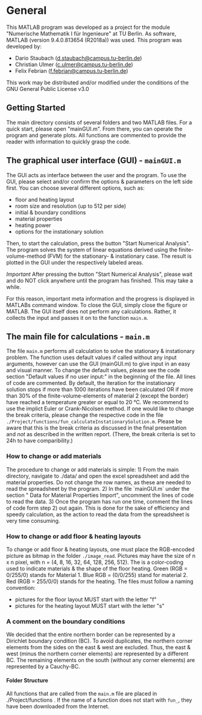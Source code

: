 # General
This MATLAB program was developed as a project for the module "Numerische Mathematik I für Ingenieure" at TU Berlin. As software, MATLAB (version 9.4.0.813654 (R2018a)) was used.
This program was developed by:
* Dario Staubach (d.staubach@campus.tu-berlin.de)
* Christian Ulmer (c.ulmer@campus.tu-berlin.de)
* Felix Febrian (f.febrian@campus.tu-berlin.de)

This work may be distributed and/or modified under the conditions of the  GNU General Public License v3.0

## Getting Started
The main directory consists of several folders and two MATLAB files. For a quick start, please open "mainGUI.m". From there, you can operate the program and generate plots. All functions are commented to provide the reader with information to quickly grasp the code.

## The graphical user interface (GUI) - `mainGUI.m`
The GUI acts as interface between the user and the program. To use the GUI, please select and/or confirm the options & parameters on the left side first. You can choose several different options, such as:

* floor and heating layout
* room size and resolution (up to 512 per side)
* initial & boundary conditions
* material properties
* heating power
* options for the instationary solution

Then, to start the calculation, press the button "Start Numerical Analysis". The program solves the system of linear equations derived using the finite-volume-method (FVM) for the stationary- & instationary case. The result is plotted in the GUI under the respectively labeled areas. 

*Important* After pressing the button "Start Numerical Analysis", please wait and do NOT click anywhere until the program has finished. This may take a while.

For this reason, important meta information and the progress is displayed in MATLABs command window. To close the GUI, simply close the figure or MATLAB.
The GUI itself does not perform any calculations. Rather, it collects the input and passes it on to the function `main.m`. 

## The main file for calculations - `main.m`
The file `main.m` performs all calculation to solve the stationary & instationary problem. The function uses default values if called without any input arguments, however can use the GUI (mainGUI.m) to give input in an easy and visual manner. 
To change the default values, please see the code section "Default values if no user input:" in the beginning of the file. All lines of code are commented.
By default, the iteration for the instationary solution stops if more than 1000 iterations have been calculated OR if more than 30% of the finite-volume-elements of material 2 (except the border) have reached a temperature greater or equal to 20 °C. We recommend to use the implict Euler or Crank-Nicolsen method. If one would like to change the break criteria, please change the respective code in the file `./Project/functions/fun_calculateInstationarySolution.m`. Please be aware that this is the break criteria as discussed in the final presentation and *not* as described in the written report. (There, the break criteria is set to 24h to have comparibility.)

### How to change or add materials 
The procedure to change or add materials is simple: 1) From the main directory, navigate to ./data/ and open the excel spreadsheet and add the material properties. Do not change the row names, as these are needed to read the spreadsheet by the program. 2) In the file ´mainGUI.m´ under the section " Data for Material Properties Import", uncomment the lines of code to read the data. 3) Once the program has run one time, comment the lines of code form step 2) out again. This is done for the sake of efficiency and speedy calculation, as the action to read the data from the spreadsheet is very time consuming.

### How to change or add floor & heating layouts
To change or add floor & heating layouts, one must place the RGB-encoded picture as bitmap in the folder `./image_read`. Pictures may have the size of n x n pixel, with n = (4, 8, 16, 32, 64, 128, 256, 512). The is a color-coding used to indicate materials & the shape of the floor heating. Green (RGB = 0/255/0) stands for Material 1. Blue RGB = (0/0/255) stand for material 2. Red (RGB = 255/0/0) stands for the heating. The files must follow a naming convention:
* pictures for the floor layout MUST start with the letter "f"
* pictures for the heating layout MUST start with the letter "s"

### A comment on the boundary conditions
We decided that the entire northern border can be represented by a Dirichlet boundary condition (BC). To avoid duplicates, the northern corner elements from the sides on the east & west are excluded. Thus, the east & west (minus the northern corner elements) are represented by a different BC. The remaining elements on the south (without any corner elements) are represented by a Cauchy-BC.

#### Folder Structure
All functions that are called from the `main.m` file are placed in ./Project/functions . If the name of a function does not start with `fun_`, they have been downloaded from the Internet.
